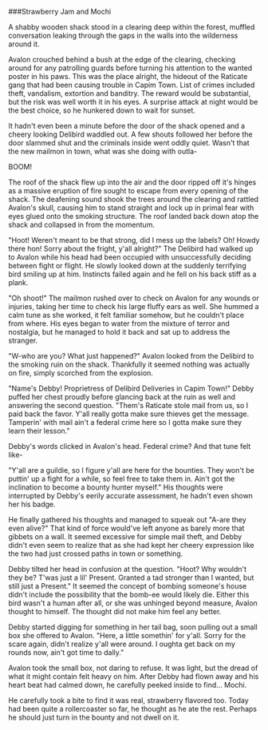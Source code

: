 ###Strawberry Jam and Mochi


A shabby wooden shack stood in a clearing deep within the forest, muffled conversation leaking through the gaps in the walls into the wilderness around it.

Avalon crouched behind a bush at the edge of the clearing, checking around for any patrolling guards before turning his attention to the wanted poster in his paws. This was the place alright, the hideout of the Raticate gang that had been causing trouble in Capim Town. List of crimes included theft, vandalism, extortion and banditry. The reward would be substantial, but the risk was well worth it in his eyes. A surprise attack at night would be the best choice, so he hunkered down to wait for sunset.

It hadn't even been a minute before the door of the shack opened and a cheery looking Delibird waddled out. A few shouts followed her before the door slammed shut and the criminals inside went oddly quiet. Wasn't that the new mailmon in town, what was she doing with outla-

BOOM!

The roof of the shack flew up into the air and the door ripped off it's hinges as a massive eruption of fire sought to escape from every opening of the shack. The deafening sound shook the trees around the clearing and rattled Avalon's skull, causing him to stand straight and lock up in primal fear with eyes glued onto the smoking structure. The roof landed back down atop the shack and collapsed in from the momentum.

"Hoot! Weren't meant to be that strong, did I mess up the labels? Oh! Howdy there hon! Sorry about the fright, y'all alright?" The Delibird had walked up to Avalon while his head had been occupied with unsuccessfully deciding between fight or flight. He slowly looked down at the suddenly terrifying bird smiling up at him. Instincts failed again and he fell on his back stiff as a plank.

"Oh shoot!" The mailmon rushed over to check on Avalon for any wounds or injuries, taking her time to check his large fluffy ears as well. She hummed a calm tune as she worked, it felt familiar somehow, but he couldn't place from where. His eyes began to water from the mixture of terror and nostalgia, but he managed to hold it back and sat up to address the stranger.

"W-who are you? What just happened?" Avalon looked from the Delibird to the smoking ruin on the shack. Thankfully it seemed nothing was actually on fire, simply scorched from the explosion.

"Name's Debby! Proprietress of Delibird Deliveries in Capim Town!" Debby puffed her chest proudly before glancing back at the ruin as well and answering the second question. "Them's Raticate stole mail from us, so I paid back the favor. Y'all really gotta make sure thieves get the message. Tamperin' with mail ain't a federal crime here so I gotta make sure they learn their lesson."

Debby's words clicked in Avalon's head. Federal crime? And that tune felt like-

"Y'all are a guildie, so I figure y'all are here for the bounties. They won't be puttin' up a fight for a while, so feel free to take them in. Ain't got the inclination to become a bounty hunter myself." His thoughts were interrupted by Debby's eerily accurate assessment, he hadn't even shown her his badge.

He finally gathered his thoughts and managed to squeak out "A-are they even alive?" That kind of force would've left anyone as barely more that gibbets on a wall. It seemed excessive for simple mail theft, and Debby didn't even seem to realize that as she had kept her cheery expression like the two had just crossed paths in town or something.

Debby tilted her head in confusion at the question. "Hoot? Why wouldn't they be? T'was just a lil' Present. Granted a tad stronger than I wanted, but still just a Present." It seemed the concept of bombing someone's house didn't include the possibility that the bomb-ee would likely die. Either this bird wasn't a human after all, or she was unhinged beyond measure, Avalon thought to himself. The thought did not make him feel any better.

Debby started digging for something in her tail bag, soon pulling out a small box she offered to Avalon. "Here, a little somethin' for y'all. Sorry for the scare again, didn't realize y'all were around. I oughta get back on my rounds now, ain't got time to dally."

Avalon took the small box, not daring to refuse. It was light, but the dread of what it might contain felt heavy on him. After Debby had flown away and his heart beat had calmed down, he carefully peeked inside to find... Mochi.

He carefully took a bite to find it was real, strawberry flavored too. Today had been quite a rollercoaster so far, he thought as he ate the rest. Perhaps he should just turn in the bounty and not dwell on it.